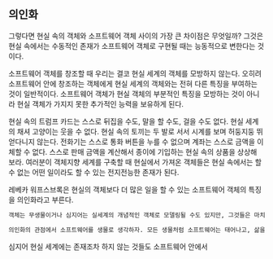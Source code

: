 ## 의인화
그렇다면 현실 속의 객체와 소프트웨어 객체 사이의 가장 큰 차이점은 무엇일까? 그것은 현실 속에서는 수동적인 존재가 소프트웨어 객체로 구현될 때는 능동적으로 변한다는 것이다.

소프트웨어 객체를 창조할 때 우리는 결코 현실 세계의 객체를 모방하지 않는다. 오히려 소프트웨어 안에 창조하는 객체에게 현실 세계의 객체와는 전혀 다른 특징을 부여하는 것이 일반적이다. 소프트웨어 객체가 현실 객체의 부분적인 특징을 모방하는 것이 아니라 현실 객체가 가지지 못한 추가적인 능력을 보유하게 된다.

현실 속의 트럼프 카드는 스스로 뒤집을 수도, 말을 할 수도, 걸을 수도 없다. 현실 세계의 채셔 고양이는 웃을 수 없다.  현실 속의 토끼는 두 발로 서서 시계를 보며 허둥지둥 뛰얻다니지 않는다. 전화기는 스스로 통화 버튼을 누를 수 없으며 계좌는 스스로 금액을 이체할 수 없다. 스스로 판매 금액을 계산해서 종이에 기입하는 현실 속의 상품을 상상해 보라. 여러분이 객체지향 세계를 구축할 때 현실에서 가져온 객체들은 현실 속에서는 할 수 없는 어떤 일이라도 할 수 있는 전지전능한 존재가 된다.

레베카 워프스브록은 현실의 객체보다 더 많은 일을 할 수 있는 소프트웨어 객체의 특징을 의인화라고 부른다.

```txt
객체는 무생물이거나 심지어는 실세계의 개념적인 객체로 모델링될 수도 있지만, 그것들은 마치 우리가 현실 세계에서 에이전트로 행동하는 것처럼 시스템 안에서 에이전트처럼 행동한다. 객체가 현실 세계의 대상보다 더 많이 안다는 것이 모순처럼 보일 수도 있다. 결국, 인간이라는 에이전트 없이 현실의 전화는 서로에게 전화를 걸지 않으며 색은 스스로 칠하지 않는다. 일상적인 체계에서는 어떤 사건이 일어나기 위해 반드시 인간 에이전트가 필요한 반면 객체들은 그들 자신의 체계 안에서 "능동적이고 자율적인"에이전트다.

의인화의 관점에서 소프트웨어를 생물로 생각하자. 모든 생물처럼 소프트웨어는 태어나고, 삶을 영위한고, 그리고 죽는다[Wirft-Brock 1990].
```

심지어 현실 세계에는 존재조차 하지 않는 것들도 소프트웨어 안에서 